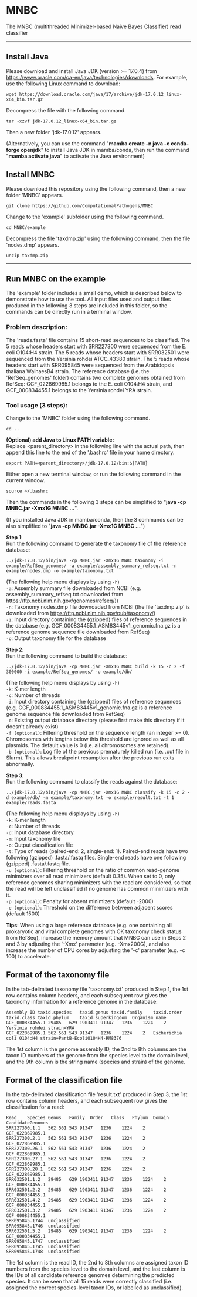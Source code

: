 # MNBC

The MNBC (multithreaded Minimizer-based Naive Bayes Classifier) read classifier

*********************************************************************************************************  
## Install Java
Please download and install Java JDK (version >= 17.0.4) from https://www.oracle.com/ca-en/java/technologies/downloads. For example, use the following Linux command to download:  
````
wget https://download.oracle.com/java/17/archive/jdk-17.0.12_linux-x64_bin.tar.gz
````
Decompress the file with the following command.  
````
tar -xzvf jdk-17.0.12_linux-x64_bin.tar.gz
````
Then a new folder 'jdk-17.0.12' appears.<br/>

(Alternatively, you can use the command "<b>mamba create -n java -c conda-forge openjdk</b>" to install Java JDK in mamba/conda, then run the command "<b>mamba activate java</b>" to activate the Java environment)  
## Install MNBC
Please download this repository using the following command, then a new folder 'MNBC' appears.  
````
git clone https://github.com/ComputationalPathogens/MNBC
````
Change to the 'example' subfolder using the following command.  
````
cd MNBC/example
````
Decompress the file 'taxdmp.zip' using the following command, then the file 'nodes.dmp' appears.  
````
unzip taxdmp.zip
````
*********************************************************************************************************  

## Run MNBC on the example
The 'example' folder includes a small demo, which is described below to demonstrate how to use the tool. All input files used and output files produced in the following 3 steps are included in this folder, so the commands can be directly run in a terminal window.  

### Problem description:  
The 'reads.fasta' file contains 15 short-read sequences to be classified. The 5 reads whose headers start with SRR227300 were sequenced from the E. coli O104:H4 strain. The 5 reads whose headers start with SRR032501 were sequenced from the Yersinia rohdei ATCC_43380 strain. The 5 reads whose headers start with SRR095845 were sequenced from the Arabidopsis thaliana WalhaesB4 strain. The reference database (i.e. the 'RefSeq_genomes' folder) contains two complete genomes obtained from RefSeq: GCF_022869985.1 belongs to the E. coli O104:H4 strain, and GCF_000834455.1 belongs to the Yersinia rohdei YRA strain.  

### Tool usage (3 steps):  
Change to the 'MNBC' folder using the following command.  
````
cd ..
````

<b>(Optional) add Java to Linux PATH variable:</b>  
Replace <parent_directory> in the following line with the actual path, then append this line to the end of the '.bashrc' file in your home directory.  
````
export PATH=<parent_directory>/jdk-17.0.12/bin:${PATH}
````
Either open a new terminal window, or run the following command in the current window.
````
source ~/.bashrc
````
Then the commands in the following 3 steps can be simplified to "<b>java -cp MNBC.jar -Xmx1G MNBC ...</b>".

(If you installed Java JDK in mamba/conda, then the 3 commands can be also simplified to "<b>java -cp MNBC.jar -Xmx1G MNBC ...</b>")  

<b>Step 1</b>:  
Run the following command to generate the taxonomy file of the reference database:  
````
../jdk-17.0.12/bin/java -cp MNBC.jar -Xmx1G MNBC taxonomy -i example/RefSeq_genomes/ -a example/assembly_summary_refseq.txt -n example/nodes.dmp -o example/taxonomy.txt
````
(The following help menu displays by using ```-h```)  
```-a```:	Assembly summary file downloaded from NCBI (e.g. assembly_summary_refseq.txt downloaded from https://ftp.ncbi.nlm.nih.gov/genomes/refseq/))  
```-n```:	Taxonomy nodes.dmp file downoaded from NCBI (the file 'taxdmp.zip' is downloaded from https://ftp.ncbi.nlm.nih.gov/pub/taxonomy/)  
```-i```:	Input directory containing the (gzipped) files of reference sequences in the database (e.g. GCF_000834455.1_ASM83445v1_genomic.fna.gz is a reference genome sequence file downloaded from RefSeq)  
```-o```:	Output taxonomy file for the database

<b>Step 2</b>:  
Run the following command to build the database:  
````
../jdk-17.0.12/bin/java -cp MNBC.jar -Xmx1G MNBC build -k 15 -c 2 -f 300000 -i example/RefSeq_genomes/ -o example/db/
````
(The following help menu displays by using ```-h```)  
```-k```:	K-mer length  
```-c```:	Number of threads  
```-i```:	Input directory containing the (gzipped) files of reference sequences (e.g. GCF_000834455.1_ASM83445v1_genomic.fna.gz is a reference genome sequence file downloaded from RefSeq)  
```-o```: Existing output database directory (please first make this directory if it doesn't already exist)  
```-f (optional)```: Filtering threshold on the sequence length (an integer >= 0). Chromosomes with lengths below this threshold are ignored as well as all plasmids. The default value is 0 (i.e. all chromosomes are retained).  
```-b (optional)```: Log file of the previous prematurely killed run (i.e. .out file in Slurm). This allows breakpoint resumption after the previous run exits abnormally.

<b>Step 3</b>:  
Run the following command to classify the reads against the database:  
````
../jdk-17.0.12/bin/java -cp MNBC.jar -Xmx1G MNBC classify -k 15 -c 2 -d example/db/ -m example/taxonomy.txt -o example/result.txt -t 1 example/reads.fasta
````
(The following help menu displays by using ```-h```)  
```-k```: K-mer length  
```-c```: Number of threads  
```-d```: Input database directory  
```-m```:	Input taxonomy file  
```-o```:	Output classification file  
```-t```:	Type of reads (paired-end: 2, single-end: 1). Paired-end reads have two following (gzipped) .fasta/.fastq files. Single-end reads have one following (gzipped) .fasta/.fastq file.  
```-u (optional)```: Filtering threshold on the ratio of common read-genome minimizers over all read minimizers (default 0.35). When set to 0, only reference genomes sharing minimizers with the read are considered, so that the read will be left unclassified if no genome has common minimizers with it.  
```-p (optional)```: Penalty for absent minimizers (default -2000)  
```-e (optional)```: Threshold on the difference between adjacent scores (default 1500)

<b>Tips</b>:
When using a large reference database (e.g. one containing all prokaryotic and viral complete genomes with OK taxonomy check status from RefSeq), increase the memory amount that MNBC can use in Steps 2 and 3 by adjusting the '-Xmx' parameter (e.g. -Xmx200G), and also increase the number of CPU cores by adjusting the '-c' parameter (e.g. -c 100) to accelerate.

## Format of the taxonomy file
In the tab-delimited taxonomy file 'taxonomy.txt' produced in Step 1, the 1st row contains column headers, and each subsequent row gives the taxonomy information for a reference genome in the database:
````
Assembly ID	taxid.species	taxid.genus	taxid.family	taxid.order	taxid.class	taxid.phylum	taxid.superkingdom	Organism name
GCF_000834455.1	29485	629	1903411	91347	1236	1224	2	Yersinia rohdei strain=YRA
GCF_022869985.1	562	561	543	91347	1236	1224	2	Escherichia coli O104:H4 strain=PartB-EcoliO104H4-RM8376
````
The 1st column is the genome assembly ID, the 2nd to 8th columns are the taxon ID numbers of the genome from the species level to the domain level, and the 9th column is the string name (species and strain) of the genome.

## Format of the classification file
In the tab-delimited classification file 'result.txt' produced in Step 3, the 1st row contains column headers, and each subsequent row gives the classification for a read:  
````
Read	Species	Genus	Family	Order	Class	Phylum	Domain	CandidateGenomes  
SRR227300.1.1	562	561	543	91347	1236	1224	2	GCF_022869985.1  
SRR227300.2.1	562	561	543	91347	1236	1224	2	GCF_022869985.1  
SRR227300.26.1	562	561	543	91347	1236	1224	2	GCF_022869985.1  
SRR227300.27.1	562	561	543	91347	1236	1224	2	GCF_022869985.1  
SRR227300.28.1	562	561	543	91347	1236	1224	2	GCF_022869985.1  
SRR032501.1.2	29485	629	1903411	91347	1236	1224	2	GCF_000834455.1  
SRR032501.2.2	29485	629	1903411	91347	1236	1224	2	GCF_000834455.1  
SRR032501.4.2	29485	629	1903411	91347	1236	1224	2	GCF_000834455.1  
SRR032501.3.2	29485	629	1903411	91347	1236	1224	2	GCF_000834455.1  
SRR095845.1744	unclassified  
SRR095845.1746	unclassified  
SRR032501.5.2	29485	629	1903411	91347	1236	1224	2	GCF_000834455.1  
SRR095845.1747	unclassified  
SRR095845.1745	unclassified  
SRR095845.1748	unclassified  
````
The 1st column is the read ID, the 2nd to 8th columns are assigned taxon ID numbers from the species level to the domain level, and the last column is the IDs of all candidate reference genomes determining the predicted species. It can be seen that all 15 reads were correctly classified (i.e. assigned the correct species-level taxon IDs, or labelled as unclassified).